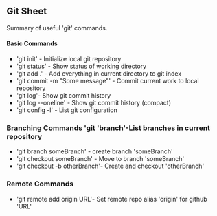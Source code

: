 ## Git Sheet

Summary of useful 'git' commands.
#### Basic Commands
* 'git init' - Initialize local git repository
* 'git status' - Show status of working directory
* 'git add .' - Add everything in current directory to git index
* 'git commit -m "Some message"' - Commit current work to local repository
* 'git log'- Show git commit history
* 'git log --oneline' - Show git commit history (compact) 
* 'git config -l' - List git configuration

 ### Branching Commands 'git 'branch'-List branches in current repository

* 'git branch someBranch' - create branch 'someBranch'
* 'git checkout someBranch' - Move to branch 'someBranch'
* 'git checkout -b otherBranch'- Create and checkout 'otherBranch'

### Remote Commands
* 'git remote add origin URL'- Set remote repo alias 'origin' for github 'URL'
